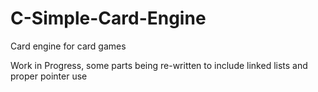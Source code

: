 # C-Simple-Card-Engine
Card engine for card games

Work in Progress, some parts being re-written to include linked lists and proper pointer use

